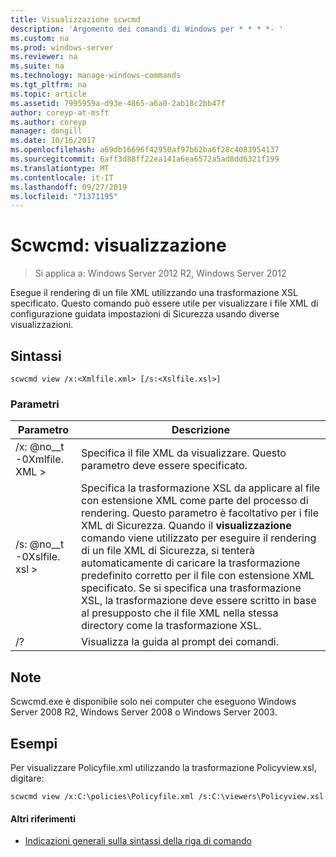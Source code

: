```yaml
---
title: Visualizzazione scwcmd
description: 'Argomento dei comandi di Windows per * * * *- '
ms.custom: na
ms.prod: windows-server
ms.reviewer: na
ms.suite: na
ms.technology: manage-windows-commands
ms.tgt_pltfrm: na
ms.topic: article
ms.assetid: 7995959a-d93e-4865-a6a0-2ab18c2bb47f
author: coreyp-at-msft
ms.author: coreyp
manager: dongill
ms.date: 10/16/2017
ms.openlocfilehash: a69db16696f42950af97b62ba6f28c4083954137
ms.sourcegitcommit: 6aff3d88ff22ea141a6ea6572a5ad8dd6321f199
ms.translationtype: MT
ms.contentlocale: it-IT
ms.lasthandoff: 09/27/2019
ms.locfileid: "71371195"
---
```

# <a name="scwcmd-view"></a>Scwcmd: visualizzazione

> Si applica a: Windows Server 2012 R2, Windows Server 2012

Esegue il rendering di un file XML utilizzando una trasformazione XSL specificato. Questo comando può essere utile per visualizzare i file XML di configurazione guidata impostazioni di Sicurezza usando diverse visualizzazioni.

## <a name="syntax"></a>Sintassi

```
scwcmd view /x:<Xmlfile.xml> [/s:<Xslfile.xsl>]
```

### <a name="parameters"></a>Parametri

|Parametro|Descrizione|
|---------|-----------|
|/x: @no__t -0Xmlfile. XML >|Specifica il file XML da visualizzare. Questo parametro deve essere specificato.|
|/s: @no__t -0Xslfile. xsl >|Specifica la trasformazione XSL da applicare al file con estensione XML come parte del processo di rendering. Questo parametro è facoltativo per i file XML di Sicurezza. Quando il **visualizzazione** comando viene utilizzato per eseguire il rendering di un file XML di Sicurezza, si tenterà automaticamente di caricare la trasformazione predefinito corretto per il file con estensione XML specificato. Se si specifica una trasformazione XSL, la trasformazione deve essere scritto in base al presupposto che il file XML nella stessa directory come la trasformazione XSL.|
|/?|Visualizza la guida al prompt dei comandi.|

## <a name="remarks"></a>Note

Scwcmd.exe è disponibile solo nei computer che eseguono Windows Server 2008 R2, Windows Server 2008 o Windows Server 2003.

## <a name="BKMK_Examples"></a>Esempi

Per visualizzare Policyfile.xml utilizzando la trasformazione Policyview.xsl, digitare:
```
scwcmd view /x:C:\policies\Policyfile.xml /s:C:\viewers\Policyview.xsl
```

#### <a name="additional-references"></a>Altri riferimenti

-   [Indicazioni generali sulla sintassi della riga di comando](command-line-syntax-key.md)